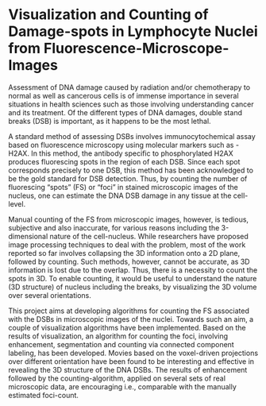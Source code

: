 # Visualization and Counting of Damage-spots in Lymphocyte Nuclei from Fluorescence-Microscope-Images
Assessment of DNA damage caused by radiation and/or chemotherapy to normal as well as cancerous cells is of immense importance in several situations in health sciences such as those involving understanding cancer and its treatment. Of the different types of DNA damages, double stand breaks (DSB) is important, as it happens to be the most lethal. 

A standard method of assessing DSBs involves immunocytochemical assay based on fluorescence microscopy using molecular markers such as   -H2AX. In this method, the antibody specific to phosphorylated H2AX produces fluorescing spots in the region of each DSB. Since each spot corresponds precisely to one DSB, this method has been acknowledged to be the gold standard for DSB detection. Thus, by counting the number of fluorescing “spots” (FS) or “foci” in stained microscopic images of the nucleus, one can estimate the DNA DSB damage in any tissue at the cell-level. 

Manual counting of the FS from microscopic images, however, is tedious, subjective and also inaccurate, for various reasons including the 3-dimensional nature of the cell-nucleus. While researchers have proposed image processing techniques to deal with the problem, most of the work reported so far involves collapsing the 3D information onto a 2D plane, followed by counting. Such methods, however, cannot be accurate, as 3D information is lost due to the overlap. Thus, there is a necessity to count the spots in 3D. To enable counting, it would be useful to understand the nature (3D structure) of nucleus including the breaks, by visualizing the 3D volume over several orientations. 

This project aims at developing algorithms for counting the FS associated with the DSBs in microscopic images of the nuclei. Towards such an aim, a couple of visualization algorithms have been implemented. Based on the results of visualization, an algorithm for counting the foci, involving enhancement, segmentation and counting via connected component labeling, has been developed. Movies based on the voxel-driven projections over different orientation have been found to be interesting and effective in revealing the 3D structure of the DNA DSBs. The results of enhancement followed by the counting-algorithm, applied on several sets of real microscopic data, are encouraging i.e., comparable with the manually estimated foci-count.
